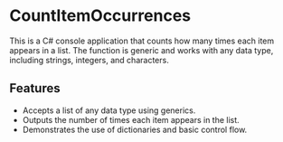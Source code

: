 # CountItemOccurrences

This is a C# console application that counts how many times each item appears in a list. The function is generic and works with any data type, including strings, integers, and characters.

## Features

- Accepts a list of any data type using generics.
- Outputs the number of times each item appears in the list.
- Demonstrates the use of dictionaries and basic control flow.



